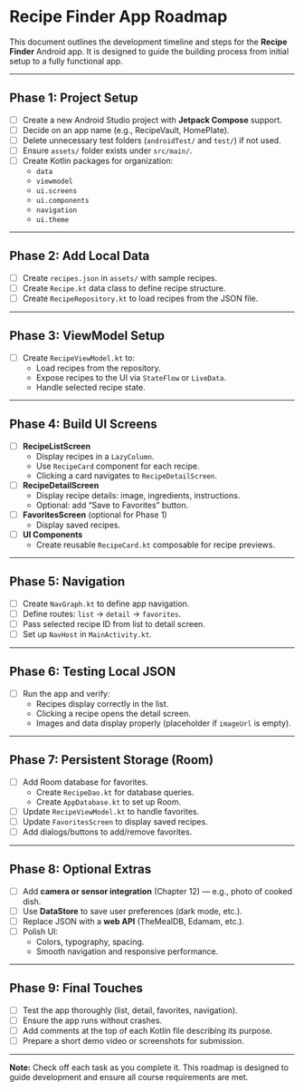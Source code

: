 # Recipe Finder App Roadmap

This document outlines the development timeline and steps for the **Recipe Finder** Android app. It is designed to guide the building process from initial setup to a fully functional app.

---

## Phase 1: Project Setup
- [ ] Create a new Android Studio project with **Jetpack Compose** support.
- [ ] Decide on an app name (e.g., RecipeVault, HomePlate).
- [ ] Delete unnecessary test folders (`androidTest/` and `test/`) if not used.
- [ ] Ensure `assets/` folder exists under `src/main/`.
- [ ] Create Kotlin packages for organization:
  - `data`
  - `viewmodel`
  - `ui.screens`
  - `ui.components`
  - `navigation`
  - `ui.theme`

---

## Phase 2: Add Local Data
- [ ] Create `recipes.json` in `assets/` with sample recipes.
- [ ] Create `Recipe.kt` data class to define recipe structure.
- [ ] Create `RecipeRepository.kt` to load recipes from the JSON file.

---

## Phase 3: ViewModel Setup
- [ ] Create `RecipeViewModel.kt` to:
  - Load recipes from the repository.
  - Expose recipes to the UI via `StateFlow` or `LiveData`.
  - Handle selected recipe state.

---

## Phase 4: Build UI Screens
- [ ] **RecipeListScreen**
  - Display recipes in a `LazyColumn`.
  - Use `RecipeCard` component for each recipe.
  - Clicking a card navigates to `RecipeDetailScreen`.
- [ ] **RecipeDetailScreen**
  - Display recipe details: image, ingredients, instructions.
  - Optional: add “Save to Favorites” button.
- [ ] **FavoritesScreen** (optional for Phase 1)
  - Display saved recipes.
- [ ] **UI Components**
  - Create reusable `RecipeCard.kt` composable for recipe previews.

---

## Phase 5: Navigation
- [ ] Create `NavGraph.kt` to define app navigation.
- [ ] Define routes: `list` → `detail` → `favorites`.
- [ ] Pass selected recipe ID from list to detail screen.
- [ ] Set up `NavHost` in `MainActivity.kt`.

---

## Phase 6: Testing Local JSON
- [ ] Run the app and verify:
  - Recipes display correctly in the list.
  - Clicking a recipe opens the detail screen.
  - Images and data display properly (placeholder if `imageUrl` is empty).

---

## Phase 7: Persistent Storage (Room)
- [ ] Add Room database for favorites.
  - Create `RecipeDao.kt` for database queries.
  - Create `AppDatabase.kt` to set up Room.
- [ ] Update `RecipeViewModel.kt` to handle favorites.
- [ ] Update `FavoritesScreen` to display saved recipes.
- [ ] Add dialogs/buttons to add/remove favorites.

---

## Phase 8: Optional Extras
- [ ] Add **camera or sensor integration** (Chapter 12) — e.g., photo of cooked dish.
- [ ] Use **DataStore** to save user preferences (dark mode, etc.).
- [ ] Replace JSON with a **web API** (TheMealDB, Edamam, etc.).
- [ ] Polish UI:
  - Colors, typography, spacing.
  - Smooth navigation and responsive performance.

---

## Phase 9: Final Touches
- [ ] Test the app thoroughly (list, detail, favorites, navigation).
- [ ] Ensure the app runs without crashes.
- [ ] Add comments at the top of each Kotlin file describing its purpose.
- [ ] Prepare a short demo video or screenshots for submission.

---

**Note:** Check off each task as you complete it. This roadmap is designed to guide development and ensure all course requirements are met.
